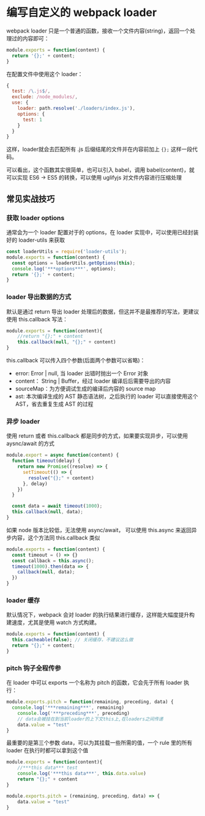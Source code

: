 编写自定义的 webpack loader
============

webpack loader 只是一个普通的函数，接收一个文件内容(string)，返回一个处理过的内容即可：

```js
module.exports = function(content) {
  return '{};' + content;
}
```

在配置文件中使用这个 loader：

```js
{
  test: /\.js$/,
  exclude: /node_modules/,
  use: {
    loader: path.resolve('./loaders/index.js'),
    options: {
      test: 1
    }
  }
}
```

这样，loader就会去匹配所有 .js 后缀结尾的文件并在内容前加上 `{};` 这样一段代码。

可以看出，这个函数其实很简单，也可以引入 babel，调用 babel(content)，就可以实现 ES6 -> ES5 的转换，可以使用 uglifyjs 对文件内容进行压缩处理

## 常见实战技巧

### 获取 loader options

通常会为一个 loader 配置对于的 options，在 loader 实现中，可以使用已经封装好的 loader-utils 来获取
```js
const loaderUtils = require('loader-utils');
module.exports = function(content) {
  const options = loaderUtils.getOptions(this);
  console.log('***options***', options);
  return '{};' + content;
}
```

### loader 导出数据的方式

默认是通过 return 导出 loader 处理后的数据，但这并不是最推荐的写法，更建议使用 this.callback 写法：

```js
module.exports = function(content){
    //return "{};" + content
    this.callback(null, "{};" + content)
}
```

this.callback 可以传入四个参数(后面两个参数可以省略)：

+ error: Error | null, 当 loader 出错时抛出一个 Error 对象
+ content： String | Buffer，经过 loader 编译后后需要导出的内容
+ sourceMap：为方便调试生成的编译后内容的 source map
+ ast: 本次编译生成的 AST 静态语法树，之后执行的 loader 可以直接使用这个 AST，省去重复生成 AST 的过程

### 异步 loader

使用 return 或者 this.callback 都是同步的方式，如果要实现异步，可以使用 aysnc/await 的方式
```js
module.export = async function(content) {
  function timeout(delay) {
    return new Promise((resolve) => {
      setTimeout(() => {
        resolve("{};" + content)
      }, delay)
    })
  }

  const data = await timeout(1000);
  this.callback(null, data);
}
```

如果 node 版本比较低，无法使用 async/await， 可以使用 this.async 来返回异步内容，这个方法同 this.callback 类似

```js
module.exports = function(content) {
  const timeout = () => {}
  const callback = this.async();
  timeout(1000).then(data => {
    callback(null, data);
  })
}
```

### loader 缓存

默认情况下，webpack 会对 loader 的执行结果进行缓存，这样能大幅度提升构建速度，尤其是使用 watch 方式构建。

```js
module.exports = function(content) {
  this.cacheable(false); // 关闭缓存，不建议这么做
  return "{};" + content;
}
```

### pitch 钩子全程传参

在 loader 中可以 exports 一个名称为 pitch 的函数，它会先于所有 loader 执行：

```js
module.exports.pitch = function(remaining, preceding, data) {
  console.log('***remaining***', remaining)
    console.log('***preceding***', preceding)
    // data会被挂在到当前loader的上下文this上,在loaders之间传递
    data.value = "test"
}
```
最重要的是第三个参数 data，可以为其挂载一些所需的值，一个 rule 里的所有 loader 在执行时都可以拿到这个值

```js
module.exports = function(content){
    //***this data*** test
    console.log('***this data***', this.data.value)
    return "{};" + content
}

module.exports.pitch = (remaining, preceding, data) => {
    data.value = "test"
}
```